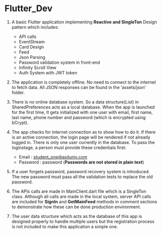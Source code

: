 # Flutter_Dev

1. A basic Flutter application implementing **Reactive and SingleTon** Design pattern which includes:
   - API calls
   - EventStream
   - Card Design
   - Feed
   - Json Parsing
   - Password validation system in front-end
   - Infinity Scroll View
   - Auth System with JWT token
  
2. The application is completely offline. No need to connect to the internet to fetch data. All JSON responses can be found in the ‘assets/json’ folder.

3. There is no online database system. So a data structure(List) in SharedPreferences acts as a local database. When the app is launched for the first time, It gets initialized with one user with email, first name, last name, phone number and password (which is encrypted using bCrypt).

4. The app checks for internet connection as to show how to do it. If there is an active connection, the login page will be rendered if not already logged in. There is only one user currently in the database. To pass the loginstage, a person must provide these credentials first:
   - Email     : student_one@axiluniv.com
   - Password  : password (**Passwords are not stored in plain text**)
   
5. If a user forgets password, password recovery system is introduced. The new password must pass all the validation tests to replace the old password.

6. The APIs calls are made in MainClient.dart file which is a SingleTon class. Although all calls are made in the local system, server API calls are included for **SignIn** and **GetMainFeed** methods in comment sections to demonstrate how these can be done production environment.

7. The user data structure which acts as the database of this app is designed properly to handle multiple users but the registration process is not included to make this application a simple one.
